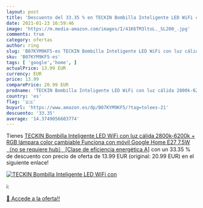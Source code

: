 ```yaml
---
layout: post
title: 'Descuento del 33.35 % en TECKIN Bombilla Inteligente LED WiFi con'
date: 2021-01-23 16:59:46
image: 'https://m.media-amazon.com/images/I/41K6TM3ltoL._SL200_.jpg'
comments: true
category: ofertas
author: ring
slug: 'B07KYM9KF5-es TECKIN Bombilla Inteligente LED WiFi con luz cálida...'
sku: 'B07KYM9KF5-es'
tags: [ 'google','home', ]
actualPrice: 13.99 EUR
currency: EUR
price: 13.99
comparePrice: 20.99 EUR
prodname: 'TECKIN Bombilla Inteligente LED WiFi con luz cálida 2800k-6200k + RGB lámpara color cambiable Funciona con móvil  Google Home  E27 7.5W （no se requiere hub） [Clase de eficiencia energética A]'
country: 'es'
flag: '🇪🇸'
buyurl: 'https://www.amazon.es/dp/B07KYM9KF5/?tag=tolees-21'
descuento: '33.35'
average: '14.3749056603774'
---
```


Tienes [TECKIN Bombilla Inteligente LED WiFi con luz cálida 2800k-6200k + RGB lámpara color cambiable Funciona con móvil  Google Home  E27 7.5W （no se requiere hub） [Clase de eficiencia energética A]](https://www.amazon.es/dp/B07KYM9KF5/?tag=tolees-21) con un 33.35 % de descuento con precio de oferta de 13.99 EUR (original: 20.99 EUR) en el siguiente enlace!

[![TECKIN Bombilla Inteligente LED WiFi con](https://m.media-amazon.com/images/I/41K6TM3ltoL._SL200_.jpg)](https://www.amazon.es/dp/B07KYM9KF5/?tag=tolees-21)

ℹ️:


[🛒 Accede a la oferta!!](https://www.amazon.es/dp/B07KYM9KF5/?tag=tolees-21)
